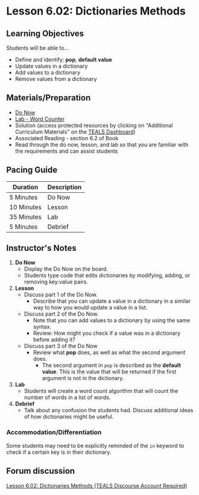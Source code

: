 # Lesson 6.02: Dictionaries Methods

## Learning Objectives
Students will be able to...

* Define and identify: **pop**, **default value**
* Update values in a dictionary
* Add values to a dictionary
* Remove values from a dictionary 

## Materials/Preparation
* [Do Now]
* [Lab - Word Counter]
* Solution (access protected resources by clicking on "Additional Curriculum Materials" on the [TEALS Dashboard])
* Associated Reading - section 6.2 of Book
*  Read through the do now, lesson, and lab so that you are familiar with the requirements and can assist students

## Pacing Guide
| **Duration**   | **Description** |
| ---------- | ----------- |
| 5 Minutes  | Do Now      |
| 10 Minutes | Lesson      |
| 35 Minutes | Lab         |
| 5 Minutes | Debrief     |

## Instructor's Notes

1. **Do Now**
    * Display the Do Now on the board.
    * Students type code that edits dictionaries by modifying, adding, or removing key:value pairs.
2. **Lesson**
	* Discuss part 1 of the Do Now.
		* Describe that you can update a value in a dictionary in a similar way to how you would update a value in a list.
	* Discuss part 2 of the Do Now.
		* Note that you can add values to a dictionary by using the same syntax.
		* Review: How might you check if a value was in a dictionary before adding it? 
	* Discuss part 3 of the Do Now 
		* Review what **pop** does, as well as what the second argument does.
			* The second argument in `pop` is described as the **default value**. This is the value that will be returned if the first argument is not in the dictionary. 
3. **Lab**	
	* Students will create a word count algorithm that will count the number of words in a list of words. 
4. **Debrief**
	* Talk about any confusion the students had. Discuss additional ideas of how dictionaries might be useful. 

### Accommodation/Differentiation
Some students may need to be explicitly reminded of the `in` keyword to check if a certain key is in their dictionary.

## Forum discussion
[Lesson 6.02: Dictionaries Methods (TEALS Discourse Account Required)](https://forums.tealsk12.org/c/2nd-semester-unit-6-dictionaries/lesson-6-02-dictionaries-methods)

[Do Now]: do_now.md
[Lab - Word Counter]: lab.md
[TEALS Dashboard]:http:/www.tealsk12.org/dashboard
